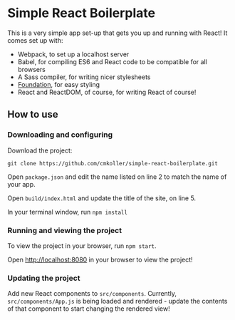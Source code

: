 # Simple React Boilerplate

This is a very simple app set-up that gets you up and running with React! It comes set up with:

- Webpack, to set up a localhost server
- Babel, for compiling ES6 and React code to be compatible for all browsers
- A Sass compiler, for writing nicer stylesheets
- [Foundation](http://foundation.zurb.com/), for easy styling
- React and ReactDOM, of course, for writing React of course!

## How to use

### Downloading and configuring

Download the project:

```
git clone https://github.com/cmkoller/simple-react-boilerplate.git
```
Open `package.json` and edit the name listed on line 2 to match the name of your app.

Open `build/index.html` and update the title of the site, on line 5.

In your terminal window, run `npm install`

### Running and viewing the project

To view the project in your browser, run `npm start`.

Open [http://localhost:8080](http://localhost:8080) in your browser to view the project!

### Updating the project

Add new React components to `src/components`. Currently, `src/components/App.js` is being loaded and rendered - update the contents of that component to start changing the rendered view!
